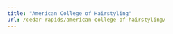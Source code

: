 ```yaml
---
title: "American College of Hairstyling"
url: /cedar-rapids/american-college-of-hairstyling/
---
```

